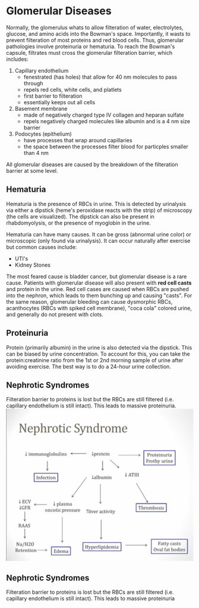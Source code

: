 # Glomerular Diseases
Normally, the glomerulus whats to allow filteration of water, electrolytes, glucose, and amino acids into the Bowman's space. Importantly, it wasts to prevent filteration of most proteins and red blood cells. Thus, glomerular pathologies involve proteinuria or hematuria. To reach the Bowman's capsule, filtrates must cross the glomerular filteration barrier, which includes:

1. Capillary endothelium
	- fenestrated (has holes) that allow for 40 nm molecules to pass through
	- repels red cells, white cells, and platlets
	- first barrier to filteration 
	- essentially keeps out all cells
2. Basement membrane
	- made of negatively charged type IV collagen and heparan sulfate
	- repels negatively charged molecules like albumin and is a 4 nm size barrier
3. Podocytes (epithelium)
	- have processes that wrap around capillaries
	- the space between the processes filter blood for particples smaller than 4 nm

All glomerular diseases are caused by the breakdown of the filteration barrier at some level.

## Hematuria
Hematuria is the presence of RBCs in urine. This is detected by urinalysis via either a dipstick (heme's peroxidase reacts with the strip) of microscopy (the cells are visualized). The dipstick can also be present in rhabdomyolysis, or the presence of myoglobin in the urine. 

Hematuria can have many causes. It can be gross (abnormal urine color) or microscopic (only found via urinalysis). It can occur naturally after exercise but common causes include:
* UTI's
* Kidney Stones

The most feared cause is bladder cancer, but glomerular disease is a rare cause. Patients with glomerular disease will also present with <b>red cell casts</b> and protein in the urine. Red cell cases are caused when RBCs are pushed into the nephron, which leads to them bunching up and causing "casts". For the same reason, glomerular bleeding can cause dysmorphic RBCs, acanthocytes (RBCs with spiked cell membrane), "coca cola" colored urine, and generally do not present with clots. 

## Proteinuria
Protein (primarily albumin) in the urine is also detected via the dipstick. This can be biased by urine concentration. To account for this, you can take the protein:creatinine ratio from the 1st or 2nd morning sample of urine after avoiding exercise. The best way is to do a 24-hour urine collection. 

## Nephrotic Syndromes
Filteration barrier to proteins is lost but the RBCs are still filtered (i.e. capillary endothelium is still intact). This leads to massive proteinuria.
![Nephrotic Syndromes](./images/nephrotic.png)

## Nephrotic Syndromes
Filteration barrier to proteins is lost but the RBCs are still filtered (i.e. capillary endothelium is still intact). This leads to massive proteinuria
